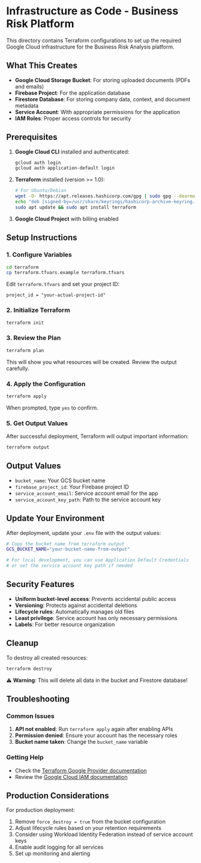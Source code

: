 # Infrastructure as Code - Business Risk Platform

This directory contains Terraform configurations to set up the required Google Cloud infrastructure for the Business Risk Analysis platform.

## What This Creates

- **Google Cloud Storage Bucket**: For storing uploaded documents (PDFs and emails)
- **Firebase Project**: For the application database
- **Firestore Database**: For storing company data, context, and document metadata
- **Service Account**: With appropriate permissions for the application
- **IAM Roles**: Proper access controls for security

## Prerequisites

1. **Google Cloud CLI** installed and authenticated:
   ```bash
   gcloud auth login
   gcloud auth application-default login
   ```

2. **Terraform** installed (version >= 1.0):
   ```bash
   # For Ubuntu/Debian
   wget -O- https://apt.releases.hashicorp.com/gpg | sudo gpg --dearmor -o /usr/share/keyrings/hashicorp-archive-keyring.gpg
   echo "deb [signed-by=/usr/share/keyrings/hashicorp-archive-keyring.gpg] https://apt.releases.hashicorp.com $(lsb_release -cs) main" | sudo tee /etc/apt/sources.list.d/hashicorp.list
   sudo apt update && sudo apt install terraform
   ```

3. **Google Cloud Project** with billing enabled

## Setup Instructions

### 1. Configure Variables

```bash
cd terraform
cp terraform.tfvars.example terraform.tfvars
```

Edit `terraform.tfvars` and set your project ID:
```hcl
project_id = "your-actual-project-id"
```

### 2. Initialize Terraform

```bash
terraform init
```

### 3. Review the Plan

```bash
terraform plan
```

This will show you what resources will be created. Review the output carefully.

### 4. Apply the Configuration

```bash
terraform apply
```

When prompted, type `yes` to confirm.

### 5. Get Output Values

After successful deployment, Terraform will output important information:

```bash
terraform output
```

## Output Values

- `bucket_name`: Your GCS bucket name
- `firebase_project_id`: Your Firebase project ID
- `service_account_email`: Service account email for the app
- `service_account_key_path`: Path to the service account key

## Update Your Environment

After deployment, update your `.env` file with the output values:

```bash
# Copy the bucket name from terraform output
GCS_BUCKET_NAME="your-bucket-name-from-output"

# For local development, you can use Application Default Credentials
# or set the service account key path if needed
```

## Security Features

- **Uniform bucket-level access**: Prevents accidental public access
- **Versioning**: Protects against accidental deletions
- **Lifecycle rules**: Automatically manages old files
- **Least privilege**: Service account has only necessary permissions
- **Labels**: For better resource organization

## Cleanup

To destroy all created resources:

```bash
terraform destroy
```

⚠️ **Warning**: This will delete all data in the bucket and Firestore database!

## Troubleshooting

### Common Issues

1. **API not enabled**: Run `terraform apply` again after enabling APIs
2. **Permission denied**: Ensure your account has the necessary roles
3. **Bucket name taken**: Change the `bucket_name` variable

### Getting Help

- Check the [Terraform Google Provider documentation](https://registry.terraform.io/providers/hashicorp/google/latest/docs)
- Review the [Google Cloud IAM documentation](https://cloud.google.com/iam/docs)

## Production Considerations

For production deployment:

1. Remove `force_destroy = true` from the bucket configuration
2. Adjust lifecycle rules based on your retention requirements
3. Consider using Workload Identity Federation instead of service account keys
4. Enable audit logging for all services
5. Set up monitoring and alerting 